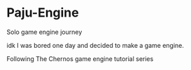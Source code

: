 # Paju-Engine
Solo game engine journey

idk I was bored one day and decided to make a game engine.

Following The Chernos game engine tutorial series
